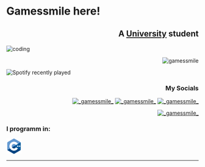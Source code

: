 <h1 align="left">Gamessmile here!</h1></p><h2 align="right">A <a href=http://web.dmi.unict.it/corsi/l-31>University</a> student</h2>

<img align="center" alt="coding" width="400" src=https://64.media.tumblr.com/ad0ebf01e41a015c039de09eba75e0ca/tumblr_oz6ok0UkdK1w4t58uo1_540.gif>

<p align="right"> <img src="https://komarev.com/ghpvc/?username=gamessmile&label=Profile%20views&color=a926d9&style=plastic" alt="gamessmile" /> </p>

![Spotify recently played](https://spotify-recently-played-readme.vercel.app/api?user=jeffreyca16&count=1)

<h3 align="right">My Socials</h3>
<p align="right">
<a href="https://instagram.com/_gamessmile_" target="blank"><img align=center" src="https://cdn.icon-icons.com/icons2/1753/PNG/512/iconfinder-social-media-applications-3instagram-4102579_113804.png" alt="_gamessmile_" height="40" width"50" /></a>
<a href="https://www.youtube.com/channel/UCNpOZ-9ZIvM6wcIyBqYyIdQ" target="blank"><img align=center" src="https://cdn.icon-icons.com/icons2/1211/PNG/512/1491579609-yumminkysocialmedia08_83079.png" alt="_gamessmile_" height="40" width"50" /></a>
<a href="https://tiktok.com/@_gamessmile_" target="blank"><img align=center" src="https://cdn.icon-icons.com/icons2/3007/PNG/512/tiktok_logo_icon_188431.png" alt="_gamessmile_" height="40" width"50" /></a>
</p>
<p align="right">
<a href="https://steamcommunity.com/id/iocomando/" target="blank"><img align=center" src="https://cdn.icon-icons.com/icons2/1293/PNG/512/2363211-game-gaming-play-steam-valve_85503.png" alt="_gamessmile_" height="40" width"50" /></a>
</p>

<h3 align="left">I programm in:</h3>
<p align="left"> <a href="https://www.w3schools.com/cpp/" target="_blank" rel="noreferrer"> <img src="https://raw.githubusercontent.com/devicons/devicon/master/icons/cplusplus/cplusplus-original.svg" alt="cplusplus" width="40" height="40"/> </a> </p>
<hr>


